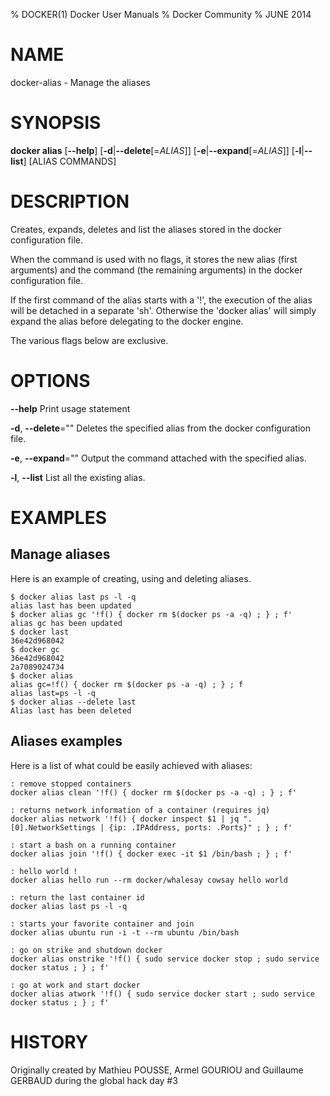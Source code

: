 % DOCKER(1) Docker User Manuals
% Docker Community
% JUNE 2014
# NAME
docker-alias - Manage the aliases

# SYNOPSIS
**docker alias**
[**--help**]
[**-d**|**--delete**[=*ALIAS*]]
[**-e**|**--expand**[=*ALIAS*]]
[**-l**|**--list**]
[ALIAS COMMANDS]

# DESCRIPTION

Creates, expands, deletes and list the aliases stored in the docker configuration file.

When the command is used with no flags, it stores the new alias (first arguments) and the command (the remaining arguments) in the docker configuration file. 

If the first command of the alias starts with a '!', the execution of the alias will be detached in a separate 'sh'. Otherwise the 'docker alias' will simply expand the alias before delegating to the docker engine. 

The various flags below are exclusive.

# OPTIONS
**--help**
  Print usage statement

**-d**, **--delete**=""
   Deletes the specified alias from the docker configuration file.

**-e**, **--expand**=""
   Output the command attached with the specified alias.

**-l**, **--list**
   List all the existing alias.


# EXAMPLES

## Manage aliases

Here is an example of creating, using and deleting aliases.

    $ docker alias last ps -l -q
    alias last has been updated
    $ docker alias gc '!f() { docker rm $(docker ps -a -q) ; } ; f'
    alias gc has been updated
    $ docker last
	36e42d968042
    $ docker gc
	36e42d968042
	2a7089024734
    $ docker alias
    alias gc=!f() { docker rm $(docker ps -a -q) ; } ; f
    alias last=ps -l -q
    $ docker alias --delete last
    Alias last has been deleted

## Aliases examples

Here is a list of what could be easily achieved with aliases:

	: remove stopped containers
    docker alias clean '!f() { docker rm $(docker ps -a -q) ; } ; f'
    
    : returns network information of a container (requires jq)
    docker alias network '!f() { docker inspect $1 | jq ".[0].NetworkSettings | {ip: .IPAddress, ports: .Ports}" ; } ; f'
    
    : start a bash on a running container
    docker alias join '!f() { docker exec -it $1 /bin/bash ; } ; f'
    
    : hello world !
    docker alias hello run --rm docker/whalesay cowsay hello world
    
    : return the last container id
    docker alias last ps -l -q
    
    : starts your favorite container and join
    docker alias ubuntu run -i -t --rm ubuntu /bin/bash
    
    : go on strike and shutdown docker
    docker alias onstrike '!f() { sudo service docker stop ; sudo service docker status ; } ; f'
    
    : go at work and start docker
    docker alias atwork '!f() { sudo service docker start ; sudo service docker status ; } ; f' 

# HISTORY
Originally created by Mathieu POUSSE, Armel GOURIOU and Guillaume GERBAUD during the global hack day #3
